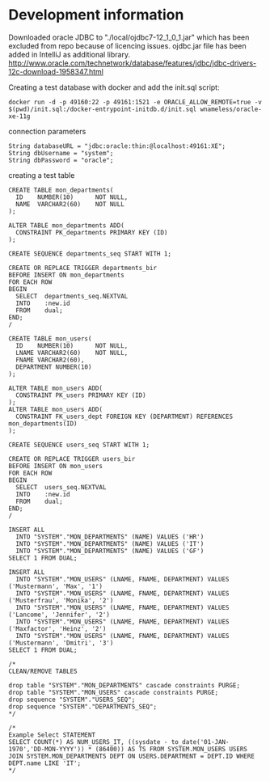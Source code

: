 # Development information

Downloaded oracle JDBC to "./local/ojdbc7-12_1_0_1.jar" which has been excluded from repo because of licencing issues.
ojdbc.jar file has been added in IntelliJ as additional library.
http://www.oracle.com/technetwork/database/features/jdbc/jdbc-drivers-12c-download-1958347.html

Creating a test database with docker and add the init.sql script:

    docker run -d -p 49160:22 -p 49161:1521 -e ORACLE_ALLOW_REMOTE=true -v $(pwd)/init.sql:/docker-entrypoint-initdb.d/init.sql wnameless/oracle-xe-11g

connection parameters
            
    String databaseURL = "jdbc:oracle:thin:@localhost:49161:XE";
    String dbUsername = "system";
    String dbPassword = "oracle";

creating a test table

    CREATE TABLE mon_departments(
      ID    NUMBER(10)      NOT NULL,
      NAME  VARCHAR2(60)    NOT NULL
    );
    
    ALTER TABLE mon_departments ADD(
      CONSTRAINT PK_departments PRIMARY KEY (ID)
    );
    
    CREATE SEQUENCE departments_seq START WITH 1;
    
    CREATE OR REPLACE TRIGGER departments_bir
    BEFORE INSERT ON mon_departments
    FOR EACH ROW
    BEGIN
      SELECT  departments_seq.NEXTVAL
      INTO    :new.id
      FROM    dual;
    END;
    /
    
    CREATE TABLE mon_users(
      ID    NUMBER(10)      NOT NULL,
      LNAME VARCHAR2(60)    NOT NULL,
      FNAME VARCHAR2(60),
      DEPARTMENT NUMBER(10)
    );
    
    ALTER TABLE mon_users ADD(
      CONSTRAINT PK_users PRIMARY KEY (ID)
    );
    ALTER TABLE mon_users ADD(
      CONSTRAINT FK_users_dept FOREIGN KEY (DEPARTMENT) REFERENCES mon_departments(ID)
    );
    
    CREATE SEQUENCE users_seq START WITH 1;
    
    CREATE OR REPLACE TRIGGER users_bir
    BEFORE INSERT ON mon_users
    FOR EACH ROW
    BEGIN
      SELECT  users_seq.NEXTVAL
      INTO    :new.id
      FROM    dual;
    END;
    /
    
    INSERT ALL
      INTO "SYSTEM"."MON_DEPARTMENTS" (NAME) VALUES ('HR')
      INTO "SYSTEM"."MON_DEPARTMENTS" (NAME) VALUES ('IT')
      INTO "SYSTEM"."MON_DEPARTMENTS" (NAME) VALUES ('GF')
    SELECT 1 FROM DUAL;
    
    INSERT ALL
      INTO "SYSTEM"."MON_USERS" (LNAME, FNAME, DEPARTMENT) VALUES ('Mustermann', 'Max', '1')
      INTO "SYSTEM"."MON_USERS" (LNAME, FNAME, DEPARTMENT) VALUES ('Musterfrau', 'Monika', '2')
      INTO "SYSTEM"."MON_USERS" (LNAME, FNAME, DEPARTMENT) VALUES ('Lancome', 'Jennifer', '2')
      INTO "SYSTEM"."MON_USERS" (LNAME, FNAME, DEPARTMENT) VALUES ('Maxfactor', 'Heinz', '2')
      INTO "SYSTEM"."MON_USERS" (LNAME, FNAME, DEPARTMENT) VALUES ('Mustermann', 'Dmitri', '3')
    SELECT 1 FROM DUAL;
    
    /*
    CLEAN/REMOVE TABLES
    
    drop table "SYSTEM"."MON_DEPARTMENTS" cascade constraints PURGE;
    drop table "SYSTEM"."MON_USERS" cascade constraints PURGE;
    drop sequence "SYSTEM"."USERS_SEQ";
    drop sequence "SYSTEM"."DEPARTMENTS_SEQ";
    */

    /*
    Example Select STATEMENT
    SELECT COUNT(*) AS NUM_USERS_IT, ((sysdate - to_date('01-JAN-1970','DD-MON-YYYY')) * (86400)) AS TS FROM SYSTEM.MON_USERS USERS JOIN SYSTEM.MON_DEPARTMENTS DEPT ON USERS.DEPARTMENT = DEPT.ID WHERE DEPT.name LIKE 'IT';
    */
        
